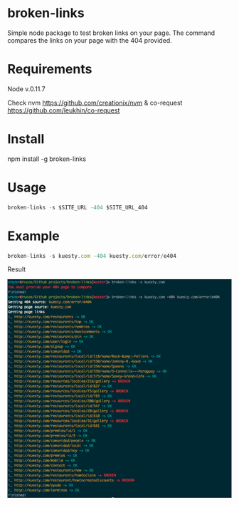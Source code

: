 broken-links
============
Simple node package to test broken links on your page.
The command compares the links on your page with the 404 provided.

Requirements
============
Node v.0.11.7

Check nvm <a href="https://github.com/creationix/nvm">https://github.com/creationix/nvm</a> &
co-request <a href="https://github.com/leukhin/co-request">https://github.com/leukhin/co-request</a>

Install
=======
npm install -g broken-links

Usage
=====
```javascript
broken-links -s $SITE_URL -404 $SITE_URL_404
```

Example
=======

```javascript
broken-links -s kuesty.com -404 kuesty.com/error/e404
```

Result

<img src="https://raw.githubusercontent.com/Urucas/broken-links/master/screen.png" />
